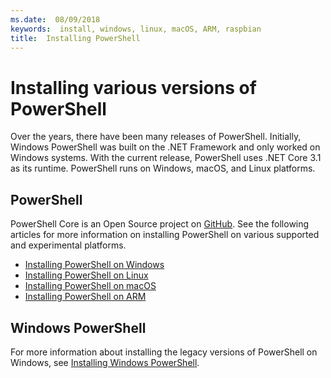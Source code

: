 ```yaml
---
ms.date:  08/09/2018
keywords:  install, windows, linux, macOS, ARM, raspbian
title:  Installing PowerShell
---
```

# Installing various versions of PowerShell

Over the years, there have been many releases of PowerShell. Initially, Windows PowerShell was built
on the .NET Framework and only worked on Windows systems. With the current release, PowerShell uses
.NET Core 3.1 as its runtime. PowerShell runs on Windows, macOS, and Linux platforms.

## PowerShell

PowerShell Core is an Open Source project on [GitHub](https://github.com/powershell/powershell). See
the following articles for more information on installing PowerShell on various supported and
experimental platforms.

- [Installing PowerShell on Windows](Installing-PowerShell-Core-on-Windows.md)
- [Installing PowerShell on Linux](Installing-PowerShell-Core-on-Linux.md)
- [Installing PowerShell on macOS](Installing-PowerShell-Core-on-macOS.md)
- [Installing PowerShell on ARM](PowerShell-Core-on-ARM.md)

## Windows PowerShell

For more information about installing the legacy versions of PowerShell on Windows, see
[Installing Windows PowerShell](../windows-powershell/install/Installing-Windows-PowerShell.md).
